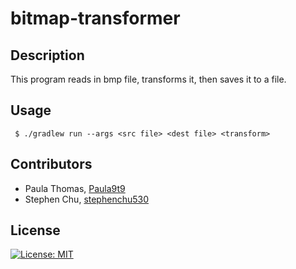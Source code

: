 # bitmap-transformer

## Description
This program reads in bmp file, transforms it, then saves it to a file.

## Usage
```
 $ ./gradlew run --args <src file> <dest file> <transform>
```

## Contributors
* Paula Thomas, [Paula9t9](https://github.com/Paula9t9)
* Stephen Chu, [stephenchu530](https://github.com/stephenchu530)

## License
[![License: MIT](https://img.shields.io/badge/License-MIT-yellow.svg)](https://github.com/stephenchu530/bitmap-transformer/blob/master/LICENSE)
